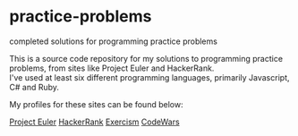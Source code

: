 # practice-problems
completed solutions for programming practice problems

This is a source code repository for my solutions to programming practice problems, from sites like Project Euler and HackerRank.  
I've used at least six different programming languages, primarily Javascript, C# and Ruby.  

My profiles for these sites can be found below:

[Project Euler](https://projecteuler.net/progress=brooksrockett)
[HackerRank](https://www.hackerrank.com/brooksrockett)
[Exercism](https://exercism.io/profiles/brooksrockett)
[CodeWars](https://www.codewars.com/users/brooksrockett)